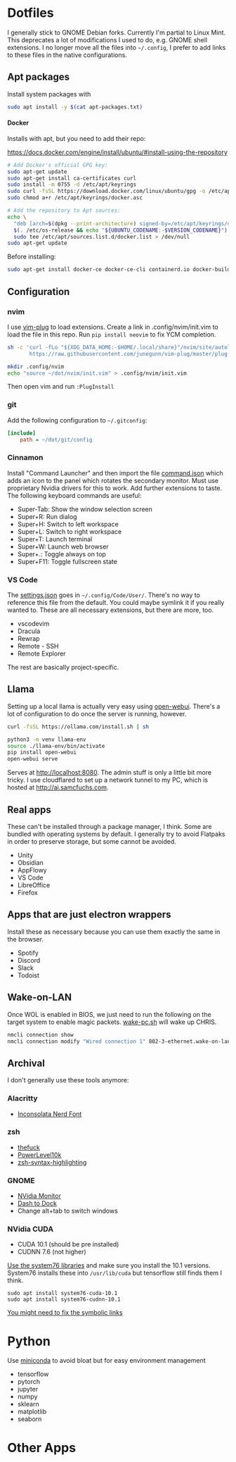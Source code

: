 # Dotfiles
I generally stick to GNOME Debian forks. Currently I'm partial to Linux Mint.
This deprecates a lot of modifications I used to do, e.g. GNOME shell
extensions. I no longer move all the files into `~/.config`, I prefer to add
links to these files in the native configurations.

## Apt packages

Install system packages with 

```sh
sudo apt install -y $(cat apt-packages.txt)
```

#### Docker

Installs with apt, but you need to add their repo:

<https://docs.docker.com/engine/install/ubuntu/#install-using-the-repository>

```bash
# Add Docker's official GPG key:
sudo apt-get update
sudo apt-get install ca-certificates curl
sudo install -m 0755 -d /etc/apt/keyrings
sudo curl -fsSL https://download.docker.com/linux/ubuntu/gpg -o /etc/apt/keyrings/docker.asc
sudo chmod a+r /etc/apt/keyrings/docker.asc

# Add the repository to Apt sources:
echo \
  "deb [arch=$(dpkg --print-architecture) signed-by=/etc/apt/keyrings/docker.asc] https://download.docker.com/linux/ubuntu \
  $(. /etc/os-release && echo "${UBUNTU_CODENAME:-$VERSION_CODENAME}") stable" | \
  sudo tee /etc/apt/sources.list.d/docker.list > /dev/null
sudo apt-get update
```

Before installing:

```bash
sudo apt-get install docker-ce docker-ce-cli containerd.io docker-buildx-plugin docker-compose-plugin
```

## Configuration

### nvim

I use [vim-plug](https://github.com/junegunn/vim-plug#unix-linux) to load
extensions. Create a link in .config/nvim/init.vim to load the file in this
repo. Run `pip install neovim` to fix YCM completion.

```bash
sh -c 'curl -fLo "${XDG_DATA_HOME:-$HOME/.local/share}"/nvim/site/autoload/plug.vim --create-dirs \
       https://raw.githubusercontent.com/junegunn/vim-plug/master/plug.vim'

mkdir .config/nvim
echo "source ~/dot/nvim/init.vim" > .config/nvim/init.vim
```

Then open vim and run `:PlugInstall`

### git
Add the following configuration to `~/.gitconfig`:

```ini
[include]
    path = ~/dot/git/config
```

### Cinnamon

Install "Command Launcher" and then import the file
[command.json](cinnamon/command.json) which adds an icon to the panel which
rotates the secondary monitor. Must use proprietary Nvidia drivers for this to
work. Add further extensions to taste. The following keyboard commands are
useful:

- Super-Tab: Show the window selection screen
- Super+R: Run dialog
- Super+H: Switch to left workspace
- Super+L: Switch to right workspace
- Super+T: Launch terminal
- Super+W: Launch web browser
- Super+.: Toggle always on top
- Super+F11: Toggle fullscreen state

### VS Code
The [settings.json](Code/User/settings.json) goes in `~/.config/Code/User/`.
There's no way to reference this file from the default. You could maybe symlink
it if you really wanted to. These are all necessary extensions, but there are
more, too.

- vscodevim
- Dracula
- Rewrap
- Remote - SSH
- Remote Explorer

The rest are basically project-specific.

## Llama

Setting up a local llama is actually very easy using
[open-webui](https://github.com/open-webui/open-webui). There's a lot of
configuration to do once the server is running, however.

```bash
curl -fsSL https://ollama.com/install.sh | sh

python3 -m venv llama-env
source ./llama-env/bin/activate
pip install open-webui
open-webui serve
```

Serves at <http://localhost:8080>. The admin stuff is only a little bit more
tricky. I use cloudflared to set up a network tunnel to my PC, which is hosted
at <http://ai.samcfuchs.com>.

## Real apps

These can't be installed through a package manager, I think. Some are bundled
with operating systems by default. I generally try to avoid Flatpaks in order to
preserve storage, but some cannot be avoided.

- Unity
- Obsidian
- AppFlowy
- VS Code
- LibreOffice
- Firefox

## Apps that are just electron wrappers

Install these as necessary because you can use them exactly the same in the browser.

- Spotify
- Discord
- Slack
- Todoist

## Wake-on-LAN

Once WOL is enabled in BIOS, we just need to run the following on the target
system to enable magic packets. [wake-pc.sh](wake-pc.sh) will wake up CHRIS.

```bash
nmcli connection show
nmcli connection modify "Wired connection 1" 802-3-ethernet.wake-on-lan magic
```

## Archival

I don't generally use these tools anymore:

### Alacritty
- [Inconsolata Nerd Font](https://github.com/ryanoasis/nerd-fonts/blob/master/patched-fonts/InconsolataGo/Regular/complete/InconsolataGo%20Nerd%20Font%20Complete.ttf)

### zsh
- [thefuck](https://github.com/nvbn/thefuck#installation)
- [PowerLevel10k](https://github.com/romkatv/powerlevel10k#manual)
- [zsh-syntax-highlighting](https://github.com/zsh-users/zsh-syntax-highlighting/blob/master/INSTALL.md#in-your-zshrc)

### GNOME

- [NVidia Monitor](https://extensions.gnome.org/extension/1320/nvidia-gpu-stats-tool/)
- [Dash to Dock](https://extensions.gnome.org/extension/307/dash-to-dock/)
- Change alt+tab to switch windows

### NVidia CUDA

- CUDA 10.1 (should be pre installed)
- CUDNN 7.6 (not higher)

[Use the system76 libraries](http://support.system76.com/articles/cuda/) and
make sure you install the 10.1 versions. System76 installs these into
`/usr/lib/cuda` but tensorflow still finds them I think.

```
sudo apt install system76-cuda-10.1
sudo apt install system76-cudnn-10.1
```

[You might need to fix the symbolic links](https://stackoverflow.com/questions/49656725/importerror-libcudnn-so-7-cannot-open-shared-object-file-no-such-file-or-dire/61563579#61563579)

# Python

Use [miniconda](https://docs.anaconda.com/miniconda/) to avoid bloat but for easy environment management

- tensorflow
- pytorch
- jupyter
- numpy
- sklearn
- matplotlib
- seaborn

# Other Apps
